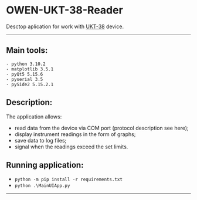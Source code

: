 # OWEN-UKT-38-Reader
Desctop aplication for work with [UKT-38](https://owen.ru/product/ukt38) device.
<hr>

## Main tools:
```
- python 3.10.2
- matplotlib 3.5.1
- pyQt5 5.15.6
- pyserial 3.5
- pySide2 5.15.2.1
```

## Description:
The application allows:
- read data from the device via COM port (protocol description see here);
- display instrument readings in the form of graphs;
- save data to log files;
- signal when the readings exceed the set limits.

## Running application:
- ```python -m pip install -r requirements.txt```
- ```python .\MainUIApp.py ```
<hr>
